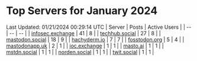 # Top Servers for January 2024
Last Updated: 01/21/2024 00:29:14 UTC
| Server | Posts | Active Users |
| -- | -- | -- |
| [infosec.exchange](https://infosec.exchange/tags/PowerShell) | 41 | 8 |
| [techhub.social](https://techhub.social/tags/PowerShell) | 27 | 8 |
| [mastodon.social](https://mastodon.social/tags/PowerShell) | 18 | 9 |
| [hachyderm.io](https://hachyderm.io/tags/PowerShell) | 7 | 7 |
| [fosstodon.org](https://fosstodon.org/tags/PowerShell) | 5 | 4 |
| [mastodonapp.uk](https://mastodonapp.uk/tags/PowerShell) | 2 | 1 |
| [ioc.exchange](https://ioc.exchange/tags/PowerShell) | 1 | 1 |
| [masto.ai](https://masto.ai/tags/PowerShell) | 1 | 1 |
| [mstdn.social](https://mstdn.social/tags/PowerShell) | 1 | 1 |
| [norden.social](https://norden.social/tags/PowerShell) | 1 | 1 |
| [twit.social](https://twit.social/tags/PowerShell) | 1 | 1 |
